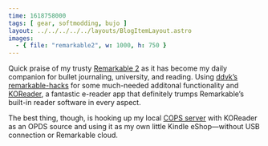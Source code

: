 ```yaml
---
time: 1618758000
tags: [ gear, softmodding, bujo ]
layout: ../../../../../layouts/BlogItemLayout.astro
images:
  - { file: "remarkable2", w: 1000, h: 750 }
---
```


Quick praise of my trusty [Remarkable 2](https://remarkable.com/) as it has become my daily companion for bullet journaling, university, and reading. Using [ddvk’s remarkable-hacks](https://github.com/ddvk/remarkable-hacks) for some much-needed additonal functionality and [KOReader](https://github.com/ddvk/remarkable-autoinstall/tree/master/rm2), a fantastic e-reader app that definitely trumps Remarkable’s built-in reader software in every aspect.

The best thing, though, is hooking up my local [COPS server](https://github.com/seblucas/cops) with KOReader as an OPDS source and using it as my own little Kindle eShop—without USB connection or Remarkable cloud.
